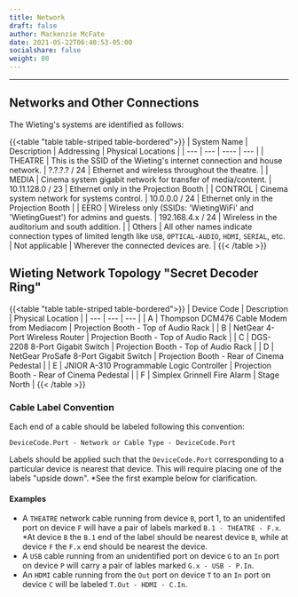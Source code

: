 ```yaml
---
title: Network
draft: false
author: Mackenzie McFate
date: 2021-05-22T06:40:53-05:00
socialshare: false
weight: 80
---
```

<!-- 
menu:
  main:
    identifier: prices
    pre: dollar-sign
    weight: 200
-->

<hr/>

## Networks and Other Connections

The Wieting's systems are identified as follows:

{{<table "table table-striped table-bordered">}}
| System Name | Description | Addressing | Physical Locations |
| --- | --- | ---- | --- |
| THEATRE | This is the SSID of the Wieting's internet connection and house network. | ?.?.?.? / 24 | Ethernet and wireless throughout the theatre. |
| MEDIA | Cinema system gigabit network for transfer of media/content. | 10.11.128.0 / 23 | Ethernet only in the Projection Booth |
| CONTROL | Cinema system network for systems control. | 10.0.0.0 / 24 | Ethernet only in the Projection Booth |
| EERO | Wireless only (SSIDs: 'WietingWiFi' and 'WietingGuest') for admins and guests. | 192.168.4.x / 24 | Wireless in the auditorium and south addition. |
| Others | All other names indicate connection types of limited length like `USB`, `OPTICAL-AUDIO`, `HDMI`, `SERIAL`, etc. | Not applicable | Wherever the connected devices are. |
{{< /table >}}            


## Wieting Network Topology "Secret Decoder Ring"

{{<table "table table-striped table-bordered">}}
| Device Code | Description | Physical Location |
| --- | --- | --- |
| A | Thompson DCM476 Cable Modem from Mediacom | Projection Booth - Top of Audio Rack |
| B | NetGear 4-Port Wireless Router | Projection Booth - Top of Audio Rack |
| C | DGS-2208 8-Port Gigabit Switch | Projection Booth - Top of Audio Rack |
| D | NetGear ProSafe 8-Port Gigabit Switch | Projection Booth - Rear of Cinema Pedestal |
| E | JNIOR A-310 Programmable Logic Controller | Projection Booth - Rear of Cinema Pedestal |
| F | Simplex Grinnell Fire Alarm | Stage North |
{{< /table >}}            

### Cable Label Convention

Each end of a cable should be labeled following this convention:

  `DeviceCode.Port - Network or Cable Type - DeviceCode.Port`
  
Labels should be applied such that the `DeviceCode.Port` corresponding to a particular device is nearest that device.  This will require placing one of the labels "upside down". \*See the first example below for clarification.  

#### Examples

  - A `THEATRE` network cable running from device `B`, port 1, to an unidentifed port on device `F` will have a pair of labels marked `B.1 - THEATRE - F.x`.  \*At device `B` the `B.1` end of the label should be nearest device `B`, while at device `F` the `F.x` end should be nearest the device.
  - A `USB` cable running from an unidentified port on device `G` to an `In` port on device `P` will carry a pair of lables marked `G.x - USB - P.In`. 
  - An `HDMI` cable running from the `Out` port on device `T` to an `In` port on device `C` will be labeled `T.Out - HDMI - C.In`.
